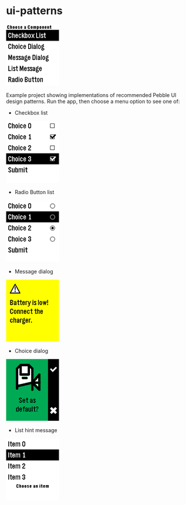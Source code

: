 # ui-patterns

![](screenshots/menu.png)

Example project showing implementations of recommended Pebble UI design
patterns. Run the app, then choose a menu option to see one of:

* Checkbox list

![](screenshots/checkbox-list.png)

* Radio Button list

![](screenshots/radio-button.png)

* Message dialog

![](screenshots/dialog-message.png)

* Choice dialog

![](screenshots/dialog-choice.png)

* List hint message

![](screenshots/list-message.png)
